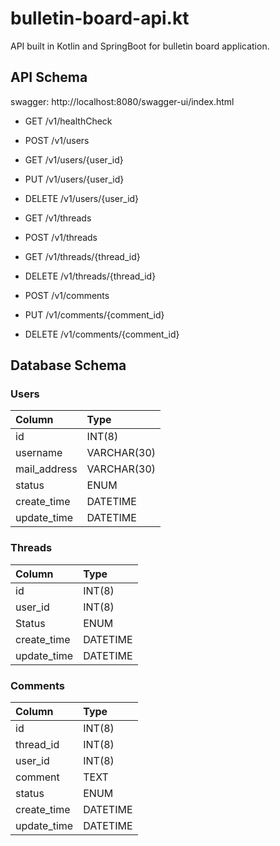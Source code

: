 # bulletin-board-api.kt
API built in Kotlin and SpringBoot for bulletin board application.

## API Schema
swagger: http://localhost:8080/swagger-ui/index.html

- GET /v1/healthCheck 

- POST /v1/users
- GET /v1/users/{user_id}
- PUT /v1/users/{user_id}
- DELETE /v1/users/{user_id}
 
- GET /v1/threads
- POST /v1/threads
- GET /v1/threads/{thread_id}
- DELETE /v1/threads/{thread_id}

- POST /v1/comments
- PUT /v1/comments/{comment_id}
- DELETE /v1/comments/{comment_id}

## Database Schema
### Users
| Column       | Type        |
|:-------------|:------------|
| id           | INT(8)      |
| username     | VARCHAR(30) |
| mail_address | VARCHAR(30) |
| status       | ENUM        |
| create_time  | DATETIME    |
| update_time  | DATETIME    |

### Threads
| Column      | Type     |
|:------------|:---------|
| id          | INT(8)   |
| user_id     | INT(8)   |
| Status      | ENUM     |
| create_time | DATETIME |
| update_time | DATETIME |
 
### Comments
| Column      | Type     |
|:------------|:---------|
| id          | INT(8)   |
| thread_id   | INT(8)   |
| user_id     | INT(8)   |
| comment     | TEXT     |
| status      | ENUM     |
| create_time | DATETIME |
| update_time | DATETIME |